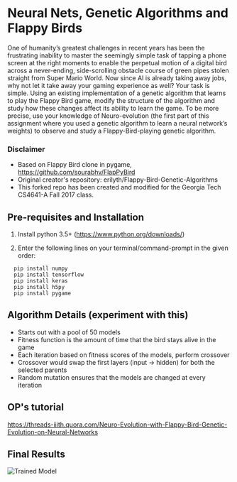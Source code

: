 
# Neural Nets, Genetic Algorithms and Flappy Birds
One of humanity’s greatest challenges in recent years has been the frustrating inability to master the seemingly simple task of tapping a phone screen at the right moments to enable the perpetual motion of a digital bird across a never-ending, side-scrolling obstacle course of green pipes stolen straight from Super Mario World. Now since AI is already taking away jobs, why not let it take away your gaming experience as well?
Your task is simple. Using an existing implementation of a genetic algorithm that learns to play the Flappy Bird game, modify the structure of the algorithm and study how these changes affect its ability to learn the game. To be more precise, use your knowledge of Neuro-evolution (the first part of this assignment where you used a genetic algorithm to learn a neural network’s weights) to observe and study a Flappy-Bird-playing genetic algorithm.

### Disclaimer
* Based on Flappy Bird clone in pygame, https://github.com/sourabhv/FlapPyBird
* Original creator's repository: erilyth/Flappy-Bird-Genetic-Algorithms
* This forked repo has been created and modified for the Georgia Tech CS4641-A Fall 2017 class.

## Pre-requisites and Installation
1. Install python 3.5+ (https://www.python.org/downloads/)

2. Enter the following lines on your terminal/command-prompt in the given order:
  ```
	pip install numpy
	pip install tensorflow 
	pip install keras
	pip install h5py
	pip install pygame
  ```

## Algorithm Details (experiment with this)
* Starts out with a pool of 50 models
* Fitness function is the amount of time that the bird stays alive in the game
* Each iteration based on fitness scores of the models, perform crossover
* Crossover would swap the first layers (input -> hidden) for both the selected parents
* Random mutation ensures that the models are changed at every iteration

## OP's tutorial
https://threads-iiith.quora.com/Neuro-Evolution-with-Flappy-Bird-Genetic-Evolution-on-Neural-Networks

## Final Results
![Trained Model](Screenshots/trained_final.gif?raw=true "Trained Flappy Bird")	

